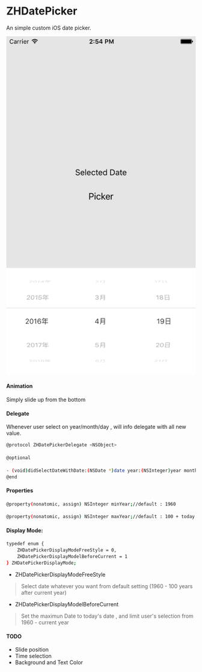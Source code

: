 # ZHDatePicker

An simple custom iOS date picker.


![Alt text](/screen.png)


#### Animation

Simply slide up from the bottom

#### Delegate

Whenever user select on year/month/day , will info delegate with all new value.

```sh
@protocol ZHDatePickerDelegate <NSObject>

@optional

- (void)didSelectDateWithDate:(NSDate *)date year:(NSInteger)year month:(NSInteger)month day:(NSInteger)day;
@end

```


#### Properties


```sh
@property(nonatomic, assign) NSInteger minYear;//default : 1960

@property(nonatomic, assign) NSInteger maxYear;//default : 100 + today's year

```


#### Display Mode:

```sh
typedef enum {
    ZHDatePickerDisplayModeFreeStyle = 0,
    ZHDatePickerDisplayModelBeforeCurrent = 1
} ZHDatePickerDisplayMode;
```

- ZHDatePickerDisplayModeFreeStyle
> Select date whatever you want from default setting (1960 - 100 years after current year)
- ZHDatePickerDisplayModelBeforeCurrent
> Set the maximun Date to today's date , and limit user's selection from 1960 - current year

#### TODO

- Slide position
- Time selection
- Background and Text Color
